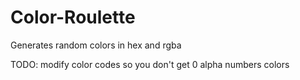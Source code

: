 # Color-Roulette
Generates random colors in hex and rgba

TODO: modify color codes so you don't get 0 alpha numbers colors
